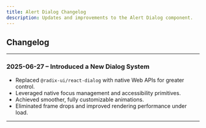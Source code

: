 ```yaml
---
title: Alert Dialog Changelog
description: Updates and improvements to the Alert Dialog component.
---
```


## Changelog

---

### 2025-06-27 – Introduced a New Dialog System

* Replaced `@radix-ui/react-dialog` with native Web APIs for greater control.
* Leveraged native focus management and accessibility primitives.
* Achieved smoother, fully customizable animations.
* Eliminated frame drops and improved rendering performance under load.

---


